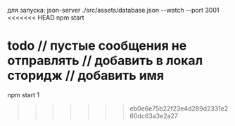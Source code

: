 для запуска:
json-server ./src/assets/database.json --watch --port 3001
<<<<<<< HEAD
npm start


todo
// пустые сообщения не отправлять
// добавить в локал сторидж
// добавить имя
=======

npm start
1
>>>>>>> eb0e6e75b22f23e4d289d2331e260dc63a3e2a27
